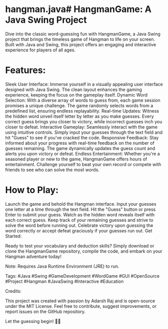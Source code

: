 # hangman.java# HangmanGame: A Java Swing Project

Dive into the classic word-guessing fun with HangmanGame, a Java Swing project that brings the timeless game of Hangman to life on your screen. Built with Java and Swing, this project offers an engaging and interactive experience for players of all ages.

# Features:

Sleek User Interface: Immerse yourself in a visually appealing user interface designed with Java Swing. The clean layout enhances the gaming experience, keeping the focus on the gameplay itself.
Dynamic Word Selection: With a diverse array of words to guess from, each game session promises a unique challenge. The game randomly selects words from a predefined list, ensuring endless replayability.
Real-time Updates: Witness the hidden word unveil itself letter by letter as you make guesses. Every correct guess brings you closer to victory, while incorrect guesses inch you closer to defeat.
Interactive Gameplay: Seamlessly interact with the game using intuitive controls. Simply input your guesses through the text field and hit "Guess" to see if you've cracked the code.
Responsive Feedback: Stay informed about your progress with real-time feedback on the number of guesses remaining. The game dynamically updates the guess count and alerts you upon victory or defeat.
Endless Entertainment: Whether you're a seasoned player or new to the game, HangmanGame offers hours of entertainment. Challenge yourself to beat your own record or compete with friends to see who can solve the most words.

# How to Play:

Launch the game and behold the Hangman interface.
Input your guesses one letter at a time through the text field.
Hit the "Guess" button or press Enter to submit your guess.
Watch as the hidden word reveals itself with each correct guess.
Keep track of your remaining guesses and strive to solve the word before running out.
Celebrate victory upon guessing the word correctly or accept defeat graciously if your guesses run out.
Get Started:

Ready to test your vocabulary and deduction skills? Simply download or clone the HangmanGame repository, compile the code, and embark on your Hangman adventure today!

Note: Requires Java Runtime Environment (JRE) to run.

Tags:
#Java #Swing #GameDevelopment #WordGame #GUI #OpenSource #Project #Hangman #JavaSwing #Interactive #Education

Credits:

This project was created with passion by Adarsh Raj and is open-source under the MIT License. Feel free to contribute, suggest improvements, or report issues on the GitHub repository.

Let the guessing begin! 🎩🔤

